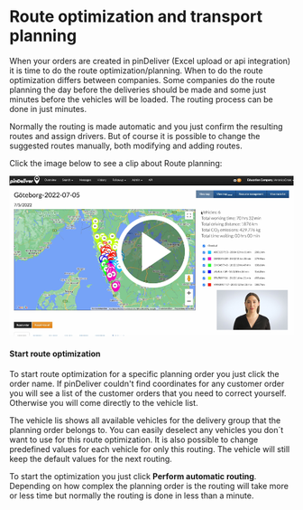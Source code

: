 # Route optimization and transport planning

When your orders are created in pinDeliver (Excel upload or api integration) it is time to do the route optimization/planning. When to do the route optimization differs between companies. Some companies do the route planning the day before the deliveries should be made and some just minutes before the vehicles will be loaded. The routing process can be done in just minutes.

Normally the routing is made automatic and you just confirm the resulting routes and assign drivers. But of course it is possible to change the suggested routes manually, both modifying and adding routes.

Click the image below to see a clip about Route planning:
<p float="right">
<a href="https://youtu.be/5eoqk3x4Ee4" target="_blank">
<img  alt="Route Optimization/Transport planning" src="/images/route_optimization_transport_planning_movieclip_screenshot.png" width="600">
</a>
</p>

#### Start route optimization
To start route optimization for a specific planning order you just click the order name. If pinDeliver couldn't find coordinates for any customer order you will see a list of the customer orders that you need to correct yourself. Otherwise you will come directly to the vehicle list.

The vehicle lis shows all available vehicles for the delivery group that the planning order belongs to. You can easily deselect any vehicles you don´t want to use for this route optimization. It is also possible to change predefined values for each vehicle for only this routing. The vehicle will still keep the default values for the next routing.

To start the optimization you just click **Perform automatic routing**. Depending on how complex the planning order is the routing will take more or less time but normally the routing is done in less than a minute.
